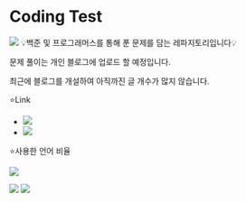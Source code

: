 # Coding Test
<img src="https://capsule-render.vercel.app/api?type=waving&color=BDBDC8&height=300&section=header&text=내용%20참고&fontSize=90&fontColor=ffffff" />
💡백준 및 프로그래머스를 통해 푼 문제를 담는 레파지토리입니다💡

문제 풀이는 개인 블로그에 업로드 할 예정입니다.

최근에 블로그를 개설하여 아직까진 글 개수가 많지 않습니다.


⭐Link

<ul>
  <li>
    <a href="https://eun-developer.tistory.com/" target="_blank">
      <img src="https://img.shields.io/badge/Tistory-FD5F07?style=for-the-badget&logo=tistory&logoColor=white"/>
    </a>
  </li>
  <li>
    <a href=" https://pool-cover-73b.notion.site/STUDY-5450635467b146e7a6a21c6faeb92099?pvs=4" target="_blank">
      <img src="https://img.shields.io/badge/Notion-ffffff?style=for-the-badget&logo=notion&logoColor=black"/>
    </a>
  </li>
</ul>


⭐사용한 언어 비율

<img src="https://github-readme-stats.vercel.app/api/top-langs/?username=JjungEeunAae&layout=compact">


<a href="https://hits.seeyoufarm.com"><img src="https://hits.seeyoufarm.com/api/count/incr/badge.svg?url=https%3A%2F%2Fgithub.com%2Fgjbae1212%2Fhit-counter&count_bg=%23FF6739&title_bg=%23949494&icon=googleads.svg&icon_color=%23515151&title=%EB%B0%A9%EB%AC%B8%EC%9E%90+%EC%88%98&edge_flat=false"/></a>
<img src="https://capsule-render.vercel.app/api?type=waving&color=BDBDC8&height=150&section=footer" />
